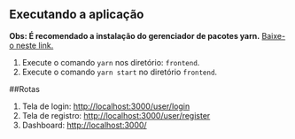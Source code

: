 ## Executando a aplicação

**Obs: É recomendado a instalação do gerenciador de pacotes yarn.**
<a href="https://yarnpkg.com/pt-BR/">Baixe-o neste link.</a>

1. Execute o comando `yarn` nos diretório: `frontend`.
2. Execute o comando `yarn start` no diretório `frontend`.

##Rotas

1. Tela de login: <a href="http://localhost:3000/user/login">http://localhost:3000/user/login</a>
2. Tela de registro: <a href="http://localhost:3000/user/register">http://localhost:3000/user/register</a>
3. Dashboard: <a href="http://localhost:3000/">http://localhost:3000/</a>
